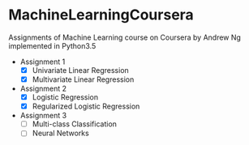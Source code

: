 # MachineLearningCoursera
Assignments of Machine Learning course on Coursera by Andrew Ng implemented in Python3.5

- Assignment 1
  - [x] Univariate Linear Regression
  - [x] Multivariate Linear Regression
- Assignment 2
  - [x] Logistic Regression
  - [x] Regularized Logistic Regression
- Assignment 3
  - [ ] Multi-class Classification
  - [ ] Neural Networks
